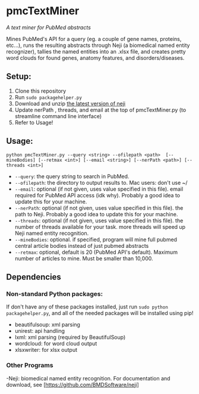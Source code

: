 # pmcTextMiner
*A text miner for PubMed abstracts*

Mines PubMed's API for a query (eg. a couple of gene names, proteins, etc...),
runs the resulting abstracts through Neji (a biomedical named entity
recognizer), tallies the named entities into an .xlsx file, and creates pretty
word clouds for found genes, anatomy features, and disorders/diseases.

## Setup:
1. Clone this repository
2. Run `sudo packagehelper.py`
3. Download and unzip [the latest version of neji](https://github.com/BMDSoftware/neji/releases/download/v2.0.0/neji-2.0.0.zip)
4. Update nerPath , threads, and email at the top of pmcTextMiner.py (to streamline command line interface)
5. Refer to Usage!

## Usage:
`python pmcTextMiner.py --query <string> --ofilepath <path>  [--mineBodies] [--retmax <int>] [--email <string>] [--nerPath <path>] [--threads <int>]`
- `--query`: the query string to search in PubMed.
- `--ofilepath`: the directory to output results to. Mac users: don't use ~/
- `--email`: optional (if not given, uses value specified in this file). email required for PubMed API access (idk why). Probably a good idea to update this for your machine.
- `--nerPath`: optional (if not given, uses value specified in this file). the path to Neji. Probably a good idea to update this for your machine.
- `--threads`: optional (if not given, uses value specified in this file). the number of threads available for your task. more threads will speed up Neji named entity recognition.
- `--mineBodies`: optional. if specified, program will mine full pubmed central article bodies instead of just pubmed abstracts
- `--retmax`: optional, default is 20 (PubMed API's default). Maximum number of articles to mine. Must be smaller than 10,000.

## Dependencies

### Non-standard Python packages:

If don't have any of these packages installed, just run `sudo python packagehelper.py`, and all of the needed packages will be installed using pip!

- beautifulsoup: xml parsing
- unirest: api handling
- lxml: xml parsing (required by BeautifulSoup)
- wordcloud: for word cloud output
- xlsxwriter: for xlsx output

### Other Programs
-Neji: biomedical named entity recognition. For documentation and download, see [https://github.com/BMDSoftware/neji]

